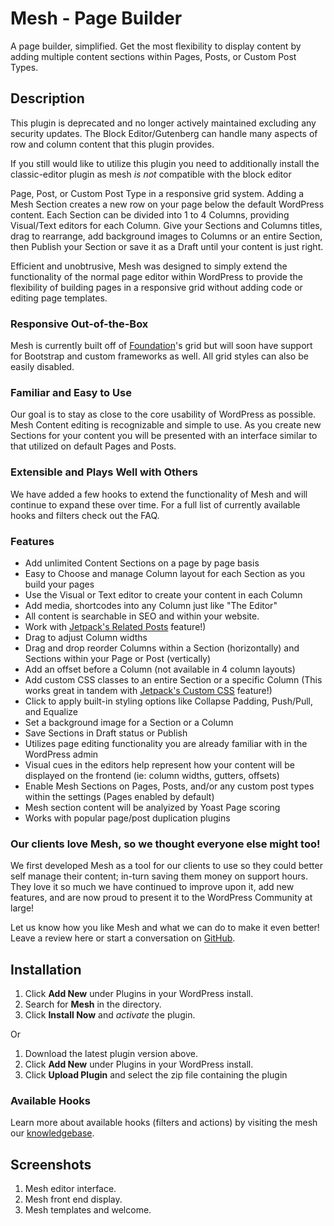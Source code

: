 # Mesh - Page Builder #

A page builder, simplified. Get the most flexibility to display content by adding multiple content sections within Pages, Posts, or Custom Post Types.

## Description ##

This plugin is deprecated and no longer actively maintained excluding any security updates. The Block Editor/Gutenberg can handle many aspects of row and column content that this plugin provides.

If you still would like to utilize this plugin you need to additionally install the classic-editor plugin as mesh *is not* compatible with the block editor

Page, Post, or Custom Post Type in a responsive grid system. Adding a Mesh Section creates a new row on your page below the default WordPress content. Each Section can be divided into 1 to 4 Columns, providing Visual/Text editors for each Column. Give your Sections and Columns titles, drag to rearrange, add background images to Columns or an entire Section, then Publish your Section or save it as a Draft until your content is just right.

Efficient and unobtrusive, Mesh was designed to simply extend the functionality of the normal page editor within WordPress to provide the flexibility of building pages in a responsive grid without adding code or editing page templates.

### Responsive Out-of-the-Box ###
Mesh is currently built off of [Foundation](http://foundation.zurb.com/)'s grid but will soon have support for Bootstrap and custom frameworks as well. All grid styles can also be easily disabled.

### Familiar and Easy to Use ###
Our goal is to stay as close to the core usability of WordPress as possible. Mesh Content editing is recognizable and simple to use. As you create new Sections for your content you will be presented with an interface similar to that utilized on default Pages and Posts.

### Extensible and Plays Well with Others ###
We have added a few hooks to extend the functionality of Mesh and will continue to expand these over time. For a full list of currently available hooks and filters check out the FAQ.

### Features ###
* Add unlimited Content Sections on a page by page basis
* Easy to Choose and manage Column layout for each Section as you build your pages
* Use the Visual or Text editor to create your content in each Column
* Add media, shortcodes into any Column just like "The Editor"
* All content is searchable in SEO and within your website.
* Work with [Jetpack's Related Posts](https://jetpack.com/support/related-posts/) feature!)
* Drag to adjust Column widths
* Drag and drop reorder Columns within a Section (horizontally) and Sections within your Page or Post (vertically)
* Add an offset before a Column (not available in 4 column layouts)
* Add custom CSS classes to an entire Section or a specific Column (This works great in tandem with [Jetpack's Custom CSS](https://jetpack.com/support/custom-css/) feature!)
* Click to apply built-in styling options like Collapse Padding, Push/Pull, and Equalize
* Set a background image for a Section or a Column
* Save Sections in Draft status or Publish
* Utilizes page editing functionality you are already familiar with in the WordPress admin
* Visual cues in the editors help represent how your content will be displayed on the frontend (ie: column widths, gutters, offsets)
* Enable Mesh Sections on Pages, Posts, and/or any custom post types within the settings (Pages enabled by default)
* Mesh section content will be analyized by Yoast Page scoring
* Works with popular page/post duplication plugins

### Our clients love Mesh, so we thought everyone else might too! ###
We first developed Mesh as a tool for our clients to use so they could better self manage their content; in-turn saving them money on support hours. They love it so much we have continued to improve upon it, add new features, and are now proud to present it to the WordPress Community at large!

Let us know how you like Mesh and what we can do to make it even better!
Leave a review here or start a conversation on [GitHub](https://github.com/linchpinagency/mesh).

## Installation ##

1. Click **Add New** under Plugins in your WordPress install.
1. Search for **Mesh** in the directory.
1. Click **Install Now** and *activate* the plugin.

Or

1. Download the latest plugin version above.
1. Click **Add New** under Plugins in your WordPress install.
1. Click **Upload Plugin** and select the zip file containing the plugin

### Available Hooks ###

Learn more about available hooks (filters and actions) by visiting the mesh our [knowledgebase](https://meshplugin.com/knowledgebase_category/hooks-filters/).

## Screenshots ##

1. Mesh editor interface.
2. Mesh front end display.
3. Mesh templates and welcome.

